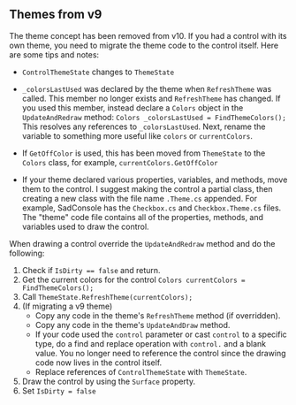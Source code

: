 
Themes from v9
----------------------

The theme concept has been removed from v10. If you had a control with its own theme, you
need to migrate the theme code to the control itself. Here are some tips and notes:

- `ControlThemeState` changes to `ThemeState`

- `_colorsLastUsed` was declared by the theme when `RefreshTheme` was called. This member no
  longer exists and `RefreshTheme` has changed. If you used this member, instead declare a `Colors` object
  in the `UpdateAndRedraw` method: `Colors _colorsLastUsed = FindThemeColors();` This resolves any references
  to `_colorsLastUsed`. Next, rename the variable to something more useful like `colors` or `currentColors`.

- If `GetOffColor` is used, this has been moved from `ThemeState` to the `Colors` class, for
  example, `currentColors.GetOffColor`

- If your theme declared various properties, variables, and methods, move them to the control. I suggest making the
  control a partial class, then creating a new class with the file name `.Theme.cs` appended. For example, SadConsole
  has the `Checkbox.cs` and `Checkbox.Theme.cs` files. The "theme" code file contains all of the properties, methods,
  and variables used to draw the control.

When drawing a control override the `UpdateAndRedraw` method and do the following:

1. Check if `IsDirty == false` and return.
2. Get the current colors for the control `Colors currentColors = FindThemeColors();`
3. Call `ThemeState.RefreshTheme(currentColors);`
4. (If migrating a v9 theme)
   - Copy any code in the theme's `RefreshTheme` method (if overridden).
   - Copy any code in the theme's `UpdateAndDraw` method.
   - If your code used the `control` parameter or cast `control` to a specific type, do a find and replace operation
     with `control.` and a blank value. You no longer need to reference the control since the drawing code now lives
     in the control itself.
   - Replace references of `ControlThemeState` with `ThemeState`.
5. Draw the control by using the `Surface` property.
6. Set `IsDirty = false`
